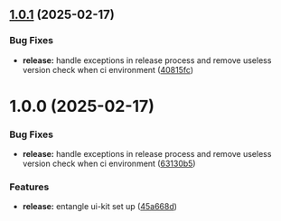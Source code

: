 ## [1.0.1](https://github.com/Entangle-Protocol/ngl-uikit/compare/v1.0.0...v1.0.1) (2025-02-17)


### Bug Fixes

* **release:** handle exceptions in release process and remove useless version check when ci environment ([40815fc](https://github.com/Entangle-Protocol/ngl-uikit/commit/40815fc17aa55527cb1dbe26d6ab1cbd63088e7a))

# 1.0.0 (2025-02-17)


### Bug Fixes

* **release:** handle exceptions in release process and remove useless version check when ci environment ([63130b5](https://github.com/Entangle-Protocol/ngl-uikit/commit/63130b5ecb3ea4bad4ae88d62b2b7b90a6254b4b))


### Features

* **release:** entangle ui-kit set up ([45a668d](https://github.com/Entangle-Protocol/ngl-uikit/commit/45a668d179eecdfe5d8e6542d42e082cbdb22adc))
